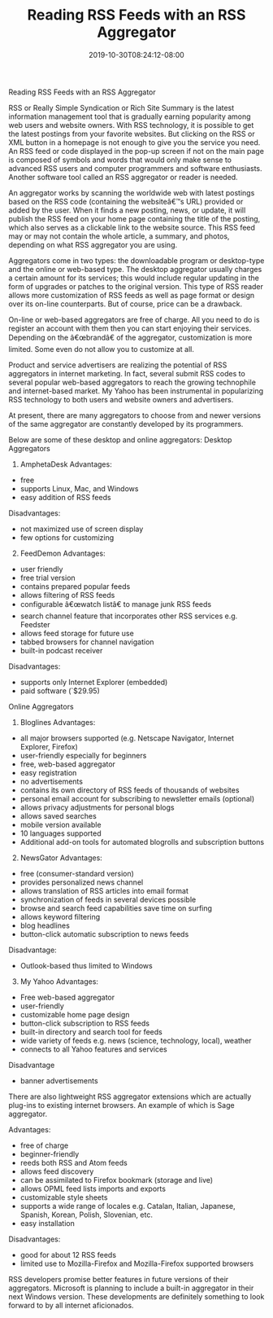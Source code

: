 ﻿---
title: "Reading RSS Feeds with an RSS Aggregator"
date: 2019-10-30T08:24:12-08:00
description: "10 rss articles Tips for Web Success"
featured_image: "/images/10 rss articles.jpg"
tags: ["10 rss articles"]
---

Reading RSS Feeds with an RSS Aggregator


RSS or Really Simple Syndication or Rich Site Summary is the latest information management tool that is gradually earning popularity among web users and website owners. With RSS technology, it is possible to get the latest postings from your favorite websites. But clicking on the RSS or XML button in a homepage is not enough to give you the service you need. An RSS feed or code displayed in the pop-up screen if not on the main page is composed of symbols and words that would only make sense to advanced RSS users and computer programmers and software enthusiasts. Another software tool called an RSS aggregator or reader is needed.

An aggregator works by scanning the worldwide web with latest postings based on the RSS code (containing the websiteâ€™s URL) provided or added by the user. When it finds a new posting, news, or update, it will publish the RSS feed on your home page containing the title of the posting, which also serves as a clickable link to the website source. This RSS feed may or may not contain the whole article, a summary, and photos, depending on what RSS aggregator you are using.

Aggregators come in two types: the downloadable program or desktop-type and the online or web-based type. The desktop aggregator usually charges a certain amount for its services; this would include regular updating in the form of upgrades or patches to the original version. This type of RSS reader allows more customization of RSS feeds as well as page format or design over its on-line counterparts. But of course, price can be a drawback. 

On-line or web-based aggregators are free of charge. All you need to do is register an account with them then you can start enjoying their services. Depending on the â€œbrandâ€ of the aggregator, customization is more limited. Some even do not allow you to customize at all. 

Product and service advertisers are realizing the potential of RSS aggregators in internet marketing. In fact, several submit RSS codes to several popular web-based aggregators to reach the growing technophile and internet-based market. My Yahoo has been instrumental in popularizing RSS technology to both users and website owners and advertisers.

At present, there are many aggregators to choose from and newer versions of the same aggregator are constantly developed by its programmers. 

Below are some of these desktop and online aggregators: 
Desktop Aggregators
1.	AmphetaDesk
Advantages:
-	free
-	supports Linux, Mac, and Windows
-	easy addition of RSS feeds

Disadvantages:
-	not maximized use of screen display
-	few options for customizing

2.	FeedDemon 
Advantages:
-	user friendly
-	free trial version 
-	contains prepared popular feeds
-	allows filtering of RSS feeds 
-	configurable â€œwatch listâ€ to manage junk RSS feeds
-	search channel feature that incorporates other RSS services e.g. Feedster
-	allows feed storage for future use
-	tabbed browsers for channel navigation
-	built-in podcast receiver 

Disadvantages:
-	supports only Internet Explorer (embedded)
-	paid software (`$29.95)


Online Aggregators
1.	Bloglines
Advantages:
-	all major browsers supported (e.g. Netscape Navigator, Internet Explorer, Firefox)
-	user-friendly especially for beginners
-	free, web-based aggregator
-	easy registration
-	no advertisements
-	contains its own directory of RSS feeds of thousands of websites
-	personal email account for subscribing to newsletter emails (optional)
-	allows privacy adjustments for personal blogs
-	allows saved searches
-	mobile version available
-	10 languages supported
-	Additional add-on tools for automated blogrolls and subscription buttons

2.	NewsGator
Advantages:
-	free (consumer-standard version) 
-	provides personalized news channel
-	allows translation of RSS articles into email format
-	synchronization of feeds in several devices possible
-	browse and search feed capabilities save time on surfing
-	allows keyword filtering 
-	blog headlines
-	button-click automatic subscription to news feeds

Disadvantage:
-	Outlook-based thus limited to Windows

3.	My Yahoo
Advantages:
-	Free web-based aggregator
-	user-friendly
-	customizable home page design
-	button-click subscription to RSS feeds
-	built-in directory and search tool for feeds
-	wide variety of feeds e.g. news (science, technology, local), weather
-	connects to all Yahoo features and services

Disadvantage
-	banner advertisements


There are also lightweight RSS aggregator extensions which are actually plug-ins to existing internet browsers. An example of which is Sage aggregator.

Advantages:
-	free of charge
-	beginner-friendly
-	reeds both RSS and Atom feeds
-	allows feed discovery
-	can be assimilated to Firefox bookmark (storage and live)
-	allows OPML feed lists imports and exports
-	customizable style sheets
-	supports a wide range of locales e.g. Catalan, Italian, Japanese, Spanish, Korean, Polish, Slovenian, etc.
-	easy installation

Disadvantages:
-	good for about 12 RSS feeds
-	limited use to Mozilla-Firefox and Mozilla-Firefox supported browsers
 

RSS developers promise better features in future versions of their aggregators. Microsoft is planning to include a built-in aggregator in their next Windows version. These developments are definitely something to look forward to by all internet aficionados.


